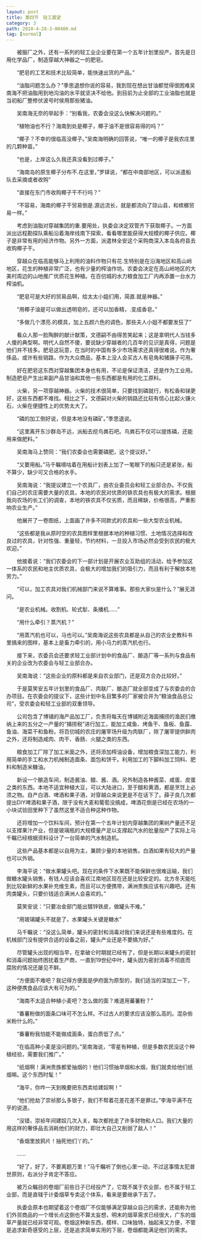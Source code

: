 ```yaml
---
layout: post
title: 第四节　轻工展望
category: 3
path: 2010-4-28-3-00400.md
tag: [normal]
---
```


　　被服厂之外，还有一系列的轻工业企业要在第一个五年计划里投产。首先是日用化学品厂，制造穿越大神器之一的肥皂。

　　“肥皂的工艺和技术比较简单，能快速出货的产品。”

　　“油脂问题怎么办？”季思退想你说的容易，我到现在想出甘油都觉得很困难吴南海不把油脂用到地沟油的水平就坚决不给他。到目前为止全部的工业油脂也就是当初船厂整修伏波号时侯用那些猪油。

　　吴南海无奈的举起手：“别看我，农委会没这么快解决问题的。”

　　“植物油也不行？海南到处是椰子，椰子油不是很容易得的吗？”

　　“椰子？不幸的很临高没椰子。”吴南海明确的回答说，“唯一的椰子是我农庄里的几颗种苗。”

　　“也是，上岸这么久我还真没看到过椰子。”

　　“海南岛的原生椰子分布不.在这里，”罗铎说，“都在中南部地区，可以派遣船队去采摘或者收购”

　　“直接在东门市收购椰子干不行吗？”

　　“不容易，海南的椰子干贸易倒是.源远流长，就是都流向了琼山县，和槟榔贸易一样。”

　　考虑到油脂对穿越集团的重.要用处，执委会决定双管齐下获取椰子。一方面派出远程勘探队乘船沿着海岸线南下探索，看看哪里能获得大规模的椰子供应。椰子是非常有用的经济作物。另外一方面，派遣林全安这个采购商深入本岛各府县去收购椰子干。

　　穿越众在临高能够马上利用的油料作物只有花.生特别是在沿海地区和高山岭地区，花生的种植非常广泛，也有少量的榨油作坊。农委会决定在高山岭地区的大美村周边的山地推广优质花生种植。在百仞城的水力粮食加工厂内再添置一台水力榨油机。

　　“肥皂可是大好的贸易品啊，给太太小姐们用，简直.就是神器。”

　　“用椰子油是可以做出透明皂的，还可以加香精，.变成香皂。”

　　“多做几个漂亮.的模具，加上五颜六色的调色，那些夫人小姐不都要发狂了”

　　看众人那一脸陶醉的献计献策，文德嗣不由得苦笑起来；这是拿明代人当钱多人傻的典型啊。明代人自然不傻，要说缺少穿越者的几百年的见识是真得，问题是他们并不钱多。肥皂这玩意，在当时的中国有多少市场需求还真得很难说。作为奢侈品，或许有些销路，作为大众商品，基本上没人会买古人有皂角和猪胰子可用。

　　好在肥皂这东西对穿越集团本身也有用，不论是保证清洁，还是作为工业用。制造肥皂产生出来副产品甘油和其他一些东西都是有用的化工原料。

　　火柴，另一项穿越神器。火柴的技术很简单，只要找到磷就行，有松香和锑更好，这些东西都不难找。相比之下，文德嗣对火柴的销路还比较有信心比起火镰火石，火柴在便捷性上的优势太大了。

　　“磷的加工倒好说，但是本地没有磷矿。”季思退说。

　　“这里离开东沙群岛不远，派船去挖鸟粪石吧。鸟粪石不仅可以提炼磷，还能用来做肥料。”

　　吴南海马上赞同：“我们农委会也需要磷肥，这个提议好。”

　　“又要用船。”马千瞩嘀咕着在用船计划表上加了一笔眼下的船只还是紧张，船不算少，缺少可又合格的水手。

　　吴南海说：“我提议建立一个农具厂，由农业委员会和轻工业部合办。不仅我们自己的农庄需要大量的农具，本地的农民对优质的铁农具也有极大的需求。根据我向农场的长工们的调查，本地的铁农具不仅劣质，而且稀缺，价格很高，严重影响农业生产。”

　　他展开了一卷图纸，上面画了许多不同款式的农具和一些大型农业机械。

　　“这些都是我从原时空的农具图样里根据本地的种植习惯、土地情况选择和改良过的农具，针对性强、重量轻，节约材料，一旦投入市场必然会受到农民的极大欢迎。”

　　他接着说：“我们农委会的下一部计划是开展农业互助组的活动，给予参加这一体系的农民和地主优质农具，会极大的增加我们的吸引力，而且有利于解放本地劳力。”

　　“可以，加工农具对我们机械部门来说不算难事。那些大家伙是什么？”展无涯问。

　　“是农业机械。收割机、轮式犁、条播机……”

　　“用什么牵引？蒸汽机？”

　　“用蒸汽机也可以，马也可以。”吴南海说这些农具都是从自己的农业史教科书里搞来的图样，基本上是畜力牵引的，用小马力的蒸汽机也行。

　　接下来，农委员会还要求轻工业部计划中的食品厂、酿造厂等一系列与食品有关的企业改为农委会与轻工业部合办。

　　吴南海说：“这些企业的原料都是来自农业部门，还是双方合办比较好。”

　　于是莫笑安五年计划里的食品厂、肉联厂、酿造厂就全部变成了与农委会的合办项目。在农委会的提议下，这些计划中名目繁多的厂家被合并为“粮油食品总公司”，受农委会和轻工业部的双重领导。

　　公司包含了博铺的海产品加工厂，负责将每天在博铺附近海面捕捞的渔民们缴纳上来的五分之一产量的“捕捞税”进行加工，能加工咸鱼、烤鱼干、鱼板、鱼露、鱼油、海菜干和鱼粉。将百仞城的农庄的屠宰场升级为肉联厂，除了屠宰提供鲜肉之外，还将制造咸肉、肉干、香肠、火腿之类的东西。

　　粮食加工厂除了加工米面之外，还将添加榨油设备，增加粮食深加工能力，利用简单的手工和水力机械制造面条、面包和饼干。利用加工的下脚料加工饲料、肥料和制造米糠油。

　　新设一个酿造车间，制造酱油、醋、酱、酒。另外制造各种酱菜、咸蛋、皮蛋之类的东西。本地不适宜种植大豆，可以大陆进口，至于醋和黄酒，都是烹饪上必须之物。自产白酒、啤酒和果子酒，对穿越众来说更是不在话下了。薛子良几次都提出DIY啤酒和果子酒，限于没有大麦和葡萄没搞成，啤酒花倒是已经在农场的一小块试验田里种下了虽然这里不适合种这种作物。

　　还将增加一个饮料车间，预计在第一个五年计划内穿越集团的果树产量还不足以支撑果汁产业，但是玻璃瓶的大规模量产足以支撑起汽水的批量投产了实际上马千瞩已经根据资料设计了一台简单的汽水制造机。

　　这些产品基本都是以自用为主，兼顾少量的本地销售。白酒如果有较大的产量也可以外销。

　　李海平说：“做水果罐头吧。现在的条件下水果既不能保鲜也很难运输，我们做糖水罐头销售，有钱人应该会喜欢江南地区现在还是比较安定的。北方冬天能吃到比较新鲜的水果补充维生素，而且可以方便携带，满洲贵族应该有兴趣吧。还有肉类罐头，只要价钱适合满洲人会喜欢的。”

　　莫笑安说：“只要冶金部门能出镀锌铁皮，做罐头不难。”

　　“用玻璃罐头不就是了，水果罐头关键是糖水”

　　马千瞩说：“没这么简单，罐头的密封和消毒对我们来说还是有些难度的。在机械部门没有提供合适的设备之前，罐头产业还是不要搞为好。”

　　尽管罐头出现的相当早，在拿破仑时期就已经有了，但是长期以来罐头的密封和消毒问题始终困扰着生产商，一直到19世纪中叶，罐头因为密封消毒不彻底而腐败的情况还屡见不鲜。

　　“方便面不难吧？我记得方便面是伊府面为原型的，我们适当的深加工一下，这种便携食品应该大有可为的。”

　　“海南不太适合种植小麦吧？怎么做的面？难道用蕃薯粉？”

　　“番薯粉做的面条口味可不怎么样。不过古人的要求应该没那么高的。混杂些米粉什么的。”

　　“番薯粉我怕能不能做成面条，蛋白质低了点。”

　　“在临高种小麦是没问题的。”吴南海说，“零星有种植，但是多数农民没这个种植经验，需要我们推广。”

　　“纸烟啊！满洲贵族都爱抽烟的！他们习惯抽旱烟和水烟，我们就卖给他们纸烟嘛。这个东西时髦！”

　　“海平，你咋一天到晚要把东西卖给建奴啊！”

　　“他们抢劫了崇祯那么多银子，我们不帮着花差花差不是罪过。”李海平满不在乎的说道。

　　“没错，崇祯年间建奴几次入关，每次都抢走了许多财物和人口。我们大量的用这样的奢侈品去消耗他们的财力，即壮大自己又削弱了敌人！”

　　“香烟里放鸦片！抽死他们丫的。”

　　……

　　“好了，好了，不要离题万里！”马千瞩听了倒也心里一动，不过这事情太犯普世原则，右派分子肯定不答应。

　　被万众瞩目的卷烟厂前些日子已经投产了，它既不属于农业部，也不属于轻工业部，而是直辖于计委烟草专卖这个体系，看来是要继承下去了。

　　执委会原本也期望着这个卷烟厂不仅能够满足穿越众自己的需求，还能称为他们外贸商品的一个增长点这倒也不算太妄想，明末的烟草需求已经很大，广东的烟草产量就已经非常可观。卷烟这种新东西，模样、口味独特，抽起来又方便，不管是追求新奇感受的上层，还是追求简单实用的下层，卷烟都能满足他们的需求。